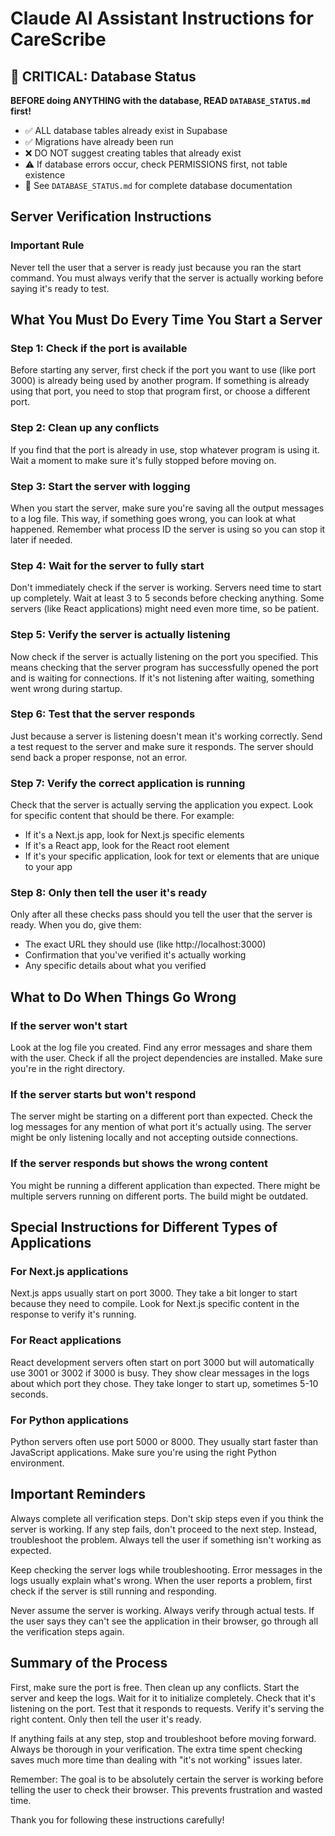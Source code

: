 # Claude AI Assistant Instructions for CareScribe

## 🔴 CRITICAL: Database Status

**BEFORE doing ANYTHING with the database, READ `DATABASE_STATUS.md` first!**

- ✅ ALL database tables already exist in Supabase
- ✅ Migrations have already been run
- ❌ DO NOT suggest creating tables that already exist
- ⚠️ If database errors occur, check PERMISSIONS first, not table existence
- 📖 See `DATABASE_STATUS.md` for complete database documentation

## Server Verification Instructions

### Important Rule

Never tell the user that a server is ready just because you ran the start command. You must always verify that the server is actually working before saying it's ready to test.

## What You Must Do Every Time You Start a Server

### Step 1: Check if the port is available

Before starting any server, first check if the port you want to use (like port 3000) is already being used by another program. If something is already using that port, you need to stop that program first, or choose a different port.

### Step 2: Clean up any conflicts

If you find that the port is already in use, stop whatever program is using it. Wait a moment to make sure it's fully stopped before moving on.

### Step 3: Start the server with logging

When you start the server, make sure you're saving all the output messages to a log file. This way, if something goes wrong, you can look at what happened. Remember what process ID the server is using so you can stop it later if needed.

### Step 4: Wait for the server to fully start

Don't immediately check if the server is working. Servers need time to start up completely. Wait at least 3 to 5 seconds before checking anything. Some servers (like React applications) might need even more time, so be patient.

### Step 5: Verify the server is actually listening

Now check if the server is actually listening on the port you specified. This means checking that the server program has successfully opened the port and is waiting for connections. If it's not listening after waiting, something went wrong during startup.

### Step 6: Test that the server responds

Just because a server is listening doesn't mean it's working correctly. Send a test request to the server and make sure it responds. The server should send back a proper response, not an error.

### Step 7: Verify the correct application is running

Check that the server is actually serving the application you expect. Look for specific content that should be there. For example:
- If it's a Next.js app, look for Next.js specific elements
- If it's a React app, look for the React root element
- If it's your specific application, look for text or elements that are unique to your app

### Step 8: Only then tell the user it's ready

Only after all these checks pass should you tell the user that the server is ready. When you do, give them:
- The exact URL they should use (like http://localhost:3000)
- Confirmation that you've verified it's actually working
- Any specific details about what you verified

## What to Do When Things Go Wrong

### If the server won't start

Look at the log file you created. Find any error messages and share them with the user. Check if all the project dependencies are installed. Make sure you're in the right directory.

### If the server starts but won't respond

The server might be starting on a different port than expected. Check the log messages for any mention of what port it's actually using. The server might be only listening locally and not accepting outside connections.

### If the server responds but shows the wrong content

You might be running a different application than expected. There might be multiple servers running on different ports. The build might be outdated.

## Special Instructions for Different Types of Applications

### For Next.js applications

Next.js apps usually start on port 3000. They take a bit longer to start because they need to compile. Look for Next.js specific content in the response to verify it's running.

### For React applications

React development servers often start on port 3000 but will automatically use 3001 or 3002 if 3000 is busy. They show clear messages in the logs about which port they chose. They take longer to start up, sometimes 5-10 seconds.

### For Python applications

Python servers often use port 5000 or 8000. They usually start faster than JavaScript applications. Make sure you're using the right Python environment.

## Important Reminders

Always complete all verification steps. Don't skip steps even if you think the server is working. If any step fails, don't proceed to the next step. Instead, troubleshoot the problem. Always tell the user if something isn't working as expected.

Keep checking the server logs while troubleshooting. Error messages in the logs usually explain what's wrong. When the user reports a problem, first check if the server is still running and responding.

Never assume the server is working. Always verify through actual tests. If the user says they can't see the application in their browser, go through all the verification steps again.

## Summary of the Process

First, make sure the port is free. Then clean up any conflicts. Start the server and keep the logs. Wait for it to initialize completely. Check that it's listening on the port. Test that it responds to requests. Verify it's serving the right content. Only then tell the user it's ready.

If anything fails at any step, stop and troubleshoot before moving forward. Always be thorough in your verification. The extra time spent checking saves much more time than dealing with "it's not working" issues later.

Remember: The goal is to be absolutely certain the server is working before telling the user to check their browser. This prevents frustration and wasted time.

Thank you for following these instructions carefully!